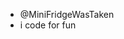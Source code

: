 -  @MiniFridgeWasTaken
-  i code for fun

<!---
MiniFridgeWasTaken/MiniFridgeWasTaken is a ✨ special ✨ repository because its `README.md` (this file) appears on your GitHub profile.
You can click the Preview link to take a look at your changes.
--->
